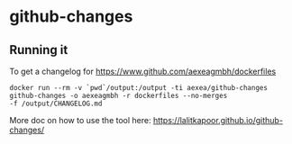 # github-changes

## Running it

To get a changelog for https://www.github.com/aexeagmbh/dockerfiles
```
docker run --rm -v `pwd`/output:/output -ti aexea/github-changes github-changes -o aexeagmbh -r dockerfiles --no-merges
-f /output/CHANGELOG.md
```

More doc on how to use the tool here: https://lalitkapoor.github.io/github-changes/
